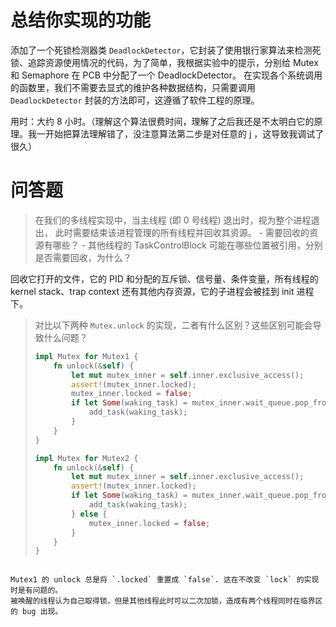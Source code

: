 # 总结你实现的功能

添加了一个死锁检测器类 `DeadlockDetector`，它封装了使用银行家算法来检测死锁、追踪资源使用情况的代码，为了简单，我根据实验中的提示，分别给 Mutex 和 Semaphore 在 PCB 中分配了一个 DeadlockDetector。
在实现各个系统调用的函数里，我们不需要去显式的维护各种数据结构，只需要调用 `DeadlockDetector` 封装的方法即可，这遵循了软件工程的原理。

用时：大约 8 小时。（理解这个算法很费时间，理解了之后我还是不太明白它的原理。我一开始把算法理解错了，没注意算法第二步是对任意的 j ，这导致我调试了很久）

# 问答题

> 在我们的多线程实现中，当主线程 (即 0 号线程) 退出时，视为整个进程退出， 此时需要结束该进程管理的所有线程并回收其资源。 - 需要回收的资源有哪些？ - 其他线程的 TaskControlBlock 可能在哪些位置被引用，分别是否需要回收，为什么？

回收它打开的文件，它的 PID 和分配的互斥锁、信号量、条件变量，所有线程的 kernel stack、trap context 还有其他内存资源，它的子进程会被挂到 init 进程下。

> 对比以下两种 `Mutex.unlock` 的实现，二者有什么区别？这些区别可能会导致什么问题？
>
> ```rust
> impl Mutex for Mutex1 {
>     fn unlock(&self) {
>         let mut mutex_inner = self.inner.exclusive_access();
>         assert!(mutex_inner.locked);
>         mutex_inner.locked = false;
>         if let Some(waking_task) = mutex_inner.wait_queue.pop_front() {
>             add_task(waking_task);
>         }
>     }
> }
>
> impl Mutex for Mutex2 {
>     fn unlock(&self) {
>         let mut mutex_inner = self.inner.exclusive_access();
>         assert!(mutex_inner.locked);
>         if let Some(waking_task) = mutex_inner.wait_queue.pop_front() {
>             add_task(waking_task);
>         } else {
>             mutex_inner.locked = false;
>         }
>     }
> }
> ```

```

Mutex1 的 unlock 总是将 `.locked` 重置成 `false`. 这在不改变 `lock` 的实现时是有问题的。
被唤醒的线程认为自己取得锁，但是其他线程此时可以二次加锁，造成有两个线程同时在临界区的 bug 出现。
```
